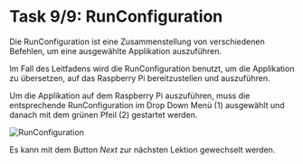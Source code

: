 # Task 9/9: RunConfiguration
Die RunConfiguration ist eine Zusammenstellung von verschiedenen Befehlen, um eine ausgewählte Applikation auszuführen.

Im Fall des Leitfadens wird die RunConfiguration benutzt, um die Applikation zu übersetzen, auf das Raspberry Pi
bereitzustellen und auszuführen.

Um die Applikation auf dem Raspberry Pi auszuführen, muss die entsprechende RunConfiguration im Drop Down Menü (1)
ausgewählt und danach mit dem grünen Pfeil (2) gestartet werden.

![RunConfiguration](./RunConfiguration.png)

Es kann mit dem Button *Next* zur nächsten Lektion gewechselt werden.